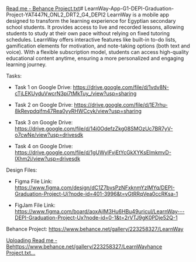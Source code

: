 [Read me - Behance Project.txt](https://github.com/user-attachments/files/19675621/Read.me.-.Behance.Project.txt)# LearnWay-App-G1-DEPI-Graduation-Project-YAT447N_ONL2_DRT2_G4_DEPI2
LearnWay is a mobile app designed to transform the learning experience for Egyptian secondary school students. It provides access to live and recorded lessons, allowing students to study at their own pace without relying on fixed tutoring schedules. LearnWay offers interactive features like built-in to-do lists, gamification elements for motivation, and note-taking options (both text and voice). With a flexible subscription model, students can access high-quality educational content anytime, ensuring a more personalized and engaging learning journey.

Tasks:
- Task 1 on Google Drive: https://drive.google.com/file/d/1vdv8N-cTjLEKUyduVwcrN3pi7tMkTuy_/view?usp=sharing

- Task 2 on Google Drive: https://drive.google.com/file/d/1E7rhu-8kRevpdqifm47Rea0yyRHWCcyk/view?usp=sharing

- Task 3 on Google Drive: https://drive.google.com/file/d/14i0OdefzZkg08SMOzUc7BR7yV-o7cwNe/view?usp=drivesdk

- Task 4 on Google Drive: https://drive.google.com/file/d/1gUWyIFvjEtYcGkXYKsEImkmvD-lXhm2j/view?usp=drivesdk


Design Files:
- Figma File Link: https://www.figma.com/design/dC1Z7bvsPzNFxknmYzlMYq/DEPI-Graduation-Project-Ui?node-id=401-3996&t=yGtRRqVea0ccRKsa-1

- FigJam File Link: https://www.figma.com/board/aoxAjlM3Hu6HBu49uricul/LearnWay---DEPI-Graduation-Project-Ux?node-id=0-1&t=2rVTJ9gK0PDje52Q-1


Behance Project:
https://www.behance.net/gallery/223258327/LearnWay

[Uploading Read me - Behttps://www.behance.net/gallery/223258327/LearnWayhance Project.txt…]()


